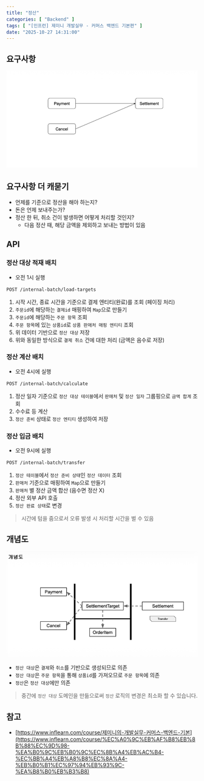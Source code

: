 ```yaml
---
title: "정산"
categories: [ "Backend" ]
tags: [ "[인프런] 제미니 개발실무 - 커머스 백엔드 기본편" ]
date: "2025-10-27 14:31:00"
---
```


## 요구사항

![](/assets/img/_posts/2025/10/2025-10-27-정산/218748465428416.png)

## 요구사항 더 캐묻기

- 언제를 기준으로 정산을 해야 하는지?
- 돈은 언제 보내주는가?
- 정산 한 뒤, 취소 건이 발생하면 어떻게 처리할 것인지?
  - 다음 정산 때, 해당 금액을 제외하고 보내는 방법이 있음

## API

### 정산 대상 적재 배치

- 오전 1시 실행

```bash
POST /internal-batch/load-targets
```

1. 시작 시간, 종료 시간을 기준으로 결제 엔티티(완료)를 조회 (페이징 처리)
2. `주문id`에 해당하는 `결제id` 매핑하여 `Map`으로 만들기
3. `주문id`에 해당하는 `주문 항목` 조회
4. `주문 항목`에 있는 `상품id`로 `상품 판매처 매핑 엔티티` 조회
5. 위 데이터 기반으로 `정산 대상` 저장
6. 위와 동일한 방식으로 `결제 취소` 건에 대한 처리 (금액은 음수로 저장)

### 정산 계산 배치

- 오전 4시에 실행

```bash
POST /internal-batch/calculate
```

1. 정산 일자 기준으로 `정산 대상 테이블`에서 `판매처` 및 `정산 일자` 그룹핑으로 `금액 합계` 조회
2. 수수료 등 계산
3. `정산 준비` 상태로 `정산 엔티티` 생성하여 저장

### 정산 입금 배치

- 오전 9시에 실행

```bash
POST /internal-batch/transfer
```

1. `정산 테이블`에서 `정산 준비 상태`인 `정산 데이터` 조회
2. `판매처` 기준으로 매핑하여 `Map`으로 만들기
3. `판매처` 별 정산 금액 합산 (음수면 정산 X)
4. 정산 외부 API 호출
5. `정산 완료 상태`로 변경

> 시간에 텀을 줌으로서 오류 발생 시 처리할 시간을 벌 수 있음

## 개념도

![](/assets/img/_posts/2025/10/2025-10-27-정산/222608398432875.png)

- `정산 대상`은 `결제`와 `취소`를 기반으로 생성되므로 의존
- `정산 대상`은 `주문 항목`을 통해 `상품id`를 가져오므로 `주문 항목`에 의존
- `정산`은 `정산 대상`에만 의존

> 중간에 `정산 대상` 도메인을 만듦으로써 `정산` 로직의 변경은 최소화 할 수 있습니다.

## 참고

- [https://www.inflearn.com/course/제미니의-개발실무-커머스-백엔드-기본](https://www.inflearn.com/course/%EC%A0%9C%EB%AF%B8%EB%8B%88%EC%9D%98-%EA%B0%9C%EB%B0%9C%EC%8B%A4%EB%AC%B4-%EC%BB%A4%EB%A8%B8%EC%8A%A4-%EB%B0%B1%EC%97%94%EB%93%9C-%EA%B8%B0%EB%B3%B8)
